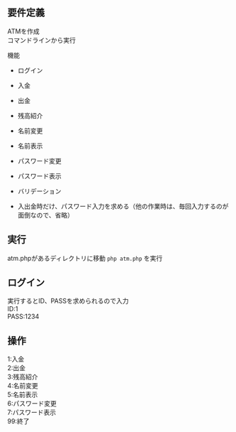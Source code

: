 ## 要件定義
ATMを作成  
コマンドラインから実行  


機能

- ログイン  
- 入金  
- 出金  
- 残高紹介  
- 名前変更  
- 名前表示  
- パスワード変更  
- パスワード表示  


- バリデーション
- 入出金時だけ、パスワード入力を求める（他の作業時は、毎回入力するのが面倒なので、省略）


## 実行
atm.phpがあるディレクトリに移動
`php atm.php`
を実行  


##  ログイン
実行するとID、PASSを求められるので入力  
ID:1  
PASS:1234  


## 操作
1:入金  
2:出金  
3:残高紹介  
4:名前変更  
5:名前表示  
6:パスワード変更  
7:パスワード表示  
99:終了  
